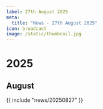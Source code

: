 ```yaml
---
label: 27th August 2025
meta:
  title: "News - 27th August 2025"
icon: broadcast
image: /static/thumbnail.jpg
---
```


# 2025
## August

{{ include "news/20250827" }}